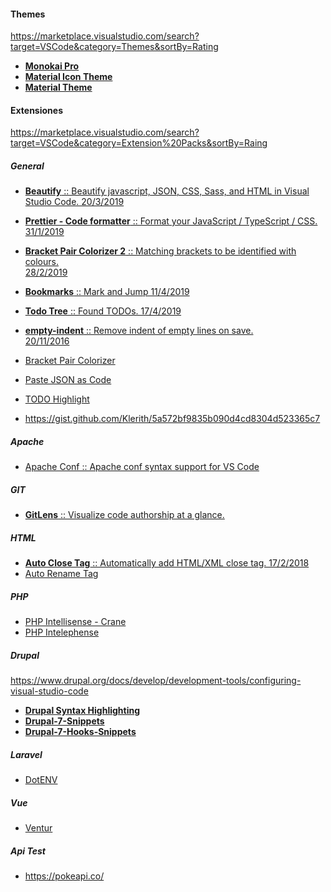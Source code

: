 #### Themes
https://marketplace.visualstudio.com/search?target=VSCode&category=Themes&sortBy=Rating
* [__Monokai Pro__](https://marketplace.visualstudio.com/items?itemName=monokai.theme-monokai-pro-vscode)
* [__Material Icon Theme__](https://marketplace.visualstudio.com/items?itemName=PKief.material-icon-theme)
* [__Material Theme__](https://marketplace.visualstudio.com/items?itemName=Equinusocio.vsc-material-theme)


#### Extensiones
https://marketplace.visualstudio.com/search?target=VSCode&category=Extension%20Packs&sortBy=Raing
##### General
* [__Beautify__ :: Beautify javascript, JSON, CSS, Sass, and HTML in Visual Studio Code. 20/3/2019](https://marketplace.visualstudio.com/items?itemName=HookyQR.beautify)
* [__Prettier - Code formatter__ :: Format your JavaScript / TypeScript / CSS. 	
31/1/2019](https://marketplace.visualstudio.com/items?itemName=esbenp.prettier-vscode)
* [__Bracket Pair Colorizer 2__ :: Matching brackets to be identified with colours. 	
28/2/2019](https://marketplace.visualstudio.com/items?itemName=CoenraadS.bracket-pair-colorizer-2) 
* [__Bookmarks__ :: Mark and Jump 11/4/2019](https://marketplace.visualstudio.com/items?itemName=alefragnani.Bookmarks)  
* [__Todo Tree__ :: Found TODOs. 17/4/2019](https://marketplace.visualstudio.com/items?itemName=Gruntfuggly.todo-tree)  
* [__empty-indent__ :: Remove indent of empty lines on save. 	
20/11/2016](https://marketplace.visualstudio.com/items?itemName=DmitryDorofeev.empty-indent)
* [Bracket Pair Colorizer](https://marketplace.visualstudio.com/items?itemName=CoenraadS.bracket-pair-colorizer)  
* [Paste JSON as Code](https://marketplace.visualstudio.com/items?itemName=quicktype.quicktype)  
* [TODO Highlight](https://marketplace.visualstudio.com/items?itemName=wayou.vscode-todo-highlight)

* https://gist.github.com/Klerith/5a572bf9835b090d4cd8304d523365c7  

##### Apache
* [Apache Conf :: Apache conf syntax support for VS Code](https://marketplace.visualstudio.com/items?itemName=mrmlnc.vscode-apache)
##### GIT
* [__GitLens__ :: Visualize code authorship at a glance.](https://gitlens.amod.io/)  
##### HTML
* [__Auto Close Tag__ :: Automatically add HTML/XML close tag. 17/2/2018](https://marketplace.visualstudio.com/items?itemName=formulahendry.auto-close-tag)
* [Auto Rename Tag](https://marketplace.visualstudio.com/items?itemName=formulahendry.auto-rename-tag)
##### PHP
* [PHP Intellisense - Crane](https://marketplace.visualstudio.com/items?itemName=HvyIndustries.crane)  
* [PHP Intelephense](https://marketplace.visualstudio.com/items?itemName=bmewburn.vscode-intelephense-client)  
##### Drupal
https://www.drupal.org/docs/develop/development-tools/configuring-visual-studio-code
* [__Drupal Syntax Highlighting__](https://marketplace.visualstudio.com/items?itemName=marcostazi.VS-code-drupal)
* [__Drupal-7-Snippets__](https://marketplace.visualstudio.com/items?itemName=juniormucciolo.drupal-7-snippets)
* [__Drupal-7-Hooks-Snippets__](https://marketplace.visualstudio.com/items?itemName=pauloamgomes.drupal7-hooks-snippets)
##### Laravel
* [DotENV](https://marketplace.visualstudio.com/items?itemName=mikestead.dotenv)  
##### Vue
* [Ventur](https://marketplace.visualstudio.com/items?itemName=octref.vetur)
##### Api Test  
* https://pokeapi.co/  
